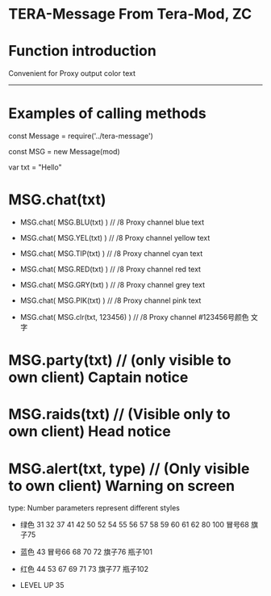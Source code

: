 TERA-Message From Tera-Mod, ZC
======

# Function introduction

Convenient for Proxy output color text

------

# Examples of calling methods

const Message = require('../tera-message')

const MSG = new Message(mod)

var txt = "Hello"

# MSG.chat(txt)

- MSG.chat( MSG.BLU(txt) )    // /8 Proxy channel blue text

- MSG.chat( MSG.YEL(txt) )    // /8 Proxy channel yellow text

- MSG.chat( MSG.TIP(txt) )    // /8 Proxy channel cyan text

- MSG.chat( MSG.RED(txt) )    // /8 Proxy channel red text

- MSG.chat( MSG.GRY(txt) )    // /8 Proxy channel grey text

- MSG.chat( MSG.PIK(txt) )    // /8 Proxy channel pink text

- MSG.chat( MSG.clr(txt, 123456) )    // /8 Proxy channel #123456号颜色 文字

# MSG.party(txt) // (only visible to own client) Captain notice

# MSG.raids(txt) // (Visible only to own client) Head notice

# MSG.alert(txt, type) // (Only visible to own client) Warning on screen

type: Number parameters represent different styles

- 绿色 31 32 37 41 42 50 52 54 55 56 57 58 59 60 61 62 80 100	冒号68	旗子75

- 蓝色 43	冒号66 68 70 72	旗子76	瓶子101

- 红色 44 53 67 69 71 73	旗子77	瓶子102

- LEVEL UP 35
